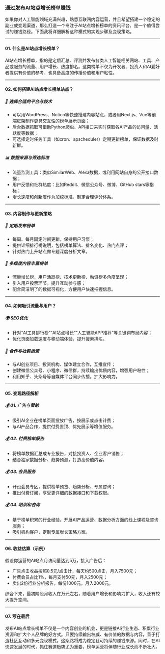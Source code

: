 ### 通过发布AI站点增长榜单赚钱

如果你对人工智能领域充满兴趣，熟悉互联网内容运营，并且希望搭建一个稳定的副业或变现渠道，那么打造一个专注于AI站点增长榜单的资讯平台，是一个值得尝试的赚钱路径。下面我将详细解析这种模式的实现步骤及变现策略。

***

#### 01. 什么是AI站点增长榜单？

AI站点增长榜单，指的是定期汇总、评测并发布各类人工智能相关网站、工具、产品或服务的流量、用户增长、热度排名。这类榜单不仅为开发者、投资人和AI爱好者提供有价值的参考，也具备高度的传播价值和用户粘性。

***

#### 02. 如何搭建AI站点增长榜单站点？

##### 🔧 选择合适的平台与技术

* 可以用WordPress、Notion等快速搭建内容站点，或者用Next.js、Vue等前端框架制作更具交互性的榜单展示页面；
* 后台数据抓取可借助Python爬虫、API接口来实时获取各AI产品的访问量、活跃度等数据；
* 可选择定时任务工具（如cron、apscheduler）定期更新榜单，保证数据及时新鲜。

##### 📊 数据来源与筛选标准

* 流量监测工具：类似SimilarWeb、Alexa数据，或利用网站自身的公开接口数据；
* 用户反馈和社群热度：比如Reddit、微信公众号、微博、GitHub stars等指标；
* 增长速度和创新度作为加权标准，制定合理评分体系。

***

#### 03. 内容制作与更新策略

##### 📅 定期发布榜单

* 每周、每月固定时间更新，保持用户习惯；
* 提供详细排行榜说明，包括榜单算法、排名变化、热门点评；
* 针对热门上升站点做专题深度分析文章。

##### 🌟 多维度内容丰富榜单

* 流量增长榜、用户活跃榜、技术更新榜、融资榜多角度呈现；
* 引入用户投票环节，提升互动参与感；
* 配合简洁明了的数据可视化，方便用户快速把握信息。

***

#### 04. 如何吸引流量与用户？

##### 🌍 SEO优化

* 针对“AI工具排行榜”“AI站点增长”“人工智能APP推荐”等关键词布局内容；
* 优化页面加载速度与移动端体验，提升搜索排名。

##### 🤝 合作与社群运营

* 与AI创业项目、投资机构、媒体建立合作，互推宣传；
* 创建微信公众号、小程序、微信群，持续输出优质内容，增强用户粘性；
* 利用知乎、头条号等自媒体平台同步传播，扩大影响力。

***

#### 05. 变现路径解析

##### 💰 01. 广告与赞助

* 吸引AI企业在榜单页面投放广告，按展示或点击计费；
* 与AI产品合作，提供付费置顶、优先展示等增值服务。

##### 💰 02. 付费榜单报告

* 将榜单数据汇总成专业报告，对接投资人、企业客户销售；
* 结合独家数据分析、趋势预测，打造高价值内容。

##### 💰 03. 会员服务

* 开设会员专区，提供榜单预览、趋势分析、专属咨询；
* 推出付费订阅，享受更详细的数据接口和下载权限。

##### 💰 04. 培训和咨询

* 基于榜单积累的行业经验，开展AI产品运营、数据分析方面的线上课程及咨询服务；
* 吸引机构客户，定制专属增长策略方案。

***

#### 06. 收益估算（示例）

假设你运营的AI站点月访问量达到5万，接入广告后：

* 广告点击收益按照0.5元/点击计，每天约500点击，月入7500元；
* 付费会员占比1%，每月支付50元，月入2500元；
* 卖出2份行业分析报告，每份1000元，月入2000元。

综合下来，最初阶段月收入在万元左右，随着用户增长和影响力扩大，收入还有较大提升空间。

***

#### 07. 写在最后

发布AI站点增长榜单不仅是一个内容创业的机会，更是链接AI行业生态、积累行业资源和扩大个人品牌的好方式。只要持续输出权威、有价值的数据与内容，善于打造社区互动和多元变现模式，这条路将成为稳定且可持续的赚钱来源。同时，在AI快速发展的时代，抓住赛道趋势尤为重要，榜单运营将伴随行业成长而不断壮大。